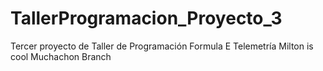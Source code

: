 ﻿# TallerProgramacion_Proyecto_3
Tercer proyecto de Taller de Programación Formula E Telemetría
Milton is cool
Muchachon
Branch
